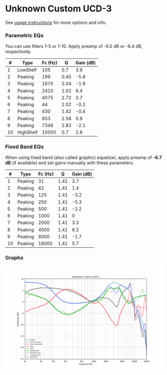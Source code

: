 # Unknown Custom UCD-3
See [usage instructions](https://github.com/jaakkopasanen/AutoEq#usage) for more options and info.

### Parametric EQs
You can use filters 1-5 or 1-10. Apply preamp of -6.5 dB or -6.4 dB, respectively.

|   # | Type      |   Fc (Hz) |    Q |   Gain (dB) |
|-----|-----------|-----------|------|-------------|
|   1 | LowShelf  |       105 | 0.7  |         3.9 |
|   2 | Peaking   |       199 | 0.45 |        -5.8 |
|   3 | Peaking   |      1670 | 2.04 |        -1.9 |
|   4 | Peaking   |      2410 | 1.02 |         6.4 |
|   5 | Peaking   |      4075 | 2.72 |         3.7 |
|   6 | Peaking   |        44 | 2.02 |        -0.3 |
|   7 | Peaking   |       430 | 1.42 |        -0.4 |
|   8 | Peaking   |       853 | 2.58 |         0.9 |
|   9 | Peaking   |      7348 | 2.83 |        -2.1 |
|  10 | HighShelf |     10000 | 0.7  |         2.8 |

### Fixed Band EQs
When using fixed band (also called graphic) equalizer, apply preamp of **-6.7 dB** (if available) and set gains manually with these parameters.

|   # | Type    |   Fc (Hz) |    Q |   Gain (dB) |
|-----|---------|-----------|------|-------------|
|   1 | Peaking |        31 | 1.41 |         3.7 |
|   2 | Peaking |        62 | 1.41 |         1.4 |
|   3 | Peaking |       125 | 1.41 |        -3.2 |
|   4 | Peaking |       250 | 1.41 |        -5.3 |
|   5 | Peaking |       500 | 1.41 |        -2.2 |
|   6 | Peaking |      1000 | 1.41 |         0   |
|   7 | Peaking |      2000 | 1.41 |         3.3 |
|   8 | Peaking |      4000 | 1.41 |         6.2 |
|   9 | Peaking |      8000 | 1.41 |        -1.7 |
|  10 | Peaking |     16000 | 1.41 |         5.7 |

### Graphs
![](./Unknown%20Custom%20UCD-3.png)
